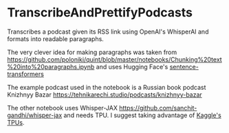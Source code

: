 # TranscribeAndPrettifyPodcasts
Transcribes a podcast given its RSS link using OpenAI's WhisperAI and formats into readable paragraphs.

The very clever idea for making paragraphs was taken from https://github.com/poloniki/quint/blob/master/notebooks/Chunking%20text%20into%20paragraphs.ipynb and uses Hugging Face's [sentence-transformers](https://huggingface.co/sentence-transformers)

The example podcast used in the notebook is a Russian book podcast Knizhnyy Bazar https://tehnikarechi.studio/podcasts/knizhnyy-bazar

The other notebook uses Whisper-JAX https://github.com/sanchit-gandhi/whisper-jax and needs TPU. I suggest taking advantage of [Kaggle's TPUs](https://www.kaggle.com/docs/tpu). 
